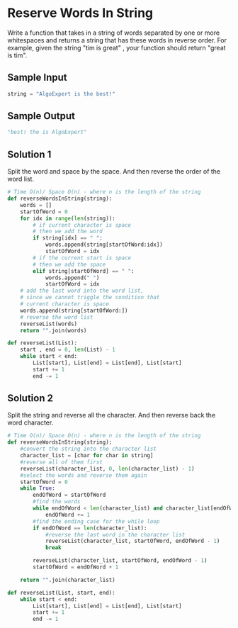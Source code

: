 
# Reserve Words In String

Write a function that takes in a string of words separated by
one or more whitespaces and returns a string that has
these words in reverse order. For example, given the string
"tim is great" , your function should return "great is tim".



## Sample Input

```python
string = "AlgoExpert is the best!"
```

## Sample Output

```python
"best! the is AlgoExpert"
```

## Solution 1
Split the word and space by the space. And then reverse
the order of the word list.

```python
# Time O(n)/ Space O(n) - where n is the length of the string
def reverseWordsInString(string):
    words = []
	startOfWord = 0
	for idx in range(len(string)):
        # if current character is space
        # then we add the word
		if string[idx] == " ":
			words.append(string[startOfWord:idx])
			startOfWord = idx
        # if the current start is space
        # then we add the space
		elif string[startOfWord] == " ":
			words.append(" ")
			startOfWord = idx
    # add the last word into the word list,
    # since we cannot triggle the condition that
    # current character is space
	words.append(string[startOfWord:])
    # reverse the word list
	reverseList(words)
	return "".join(words)

def reverseList(List):
	start , end = 0, len(List) - 1
	while start < end:
		List[start], List[end] = List[end], List[start]
		start += 1
		end -= 1
```

## Solution 2
Split the string and reverse all the character. And then reverse
back the word character.

```python
# Time O(n)/ Space O(n) - where n is the length of the string
def reverseWordsInString(string):
    #convert the string into the character list
	character_list = [char for char in string]
	#reverse all of them first
	reverseList(character_list, 0, len(character_list) - 1)
	#select the words and reverse them again
	startOfWord = 0
	while True:
		endOfWord = startOfWord
		#find the words
		while endOfWord < len(character_list) and character_list[endOfWord] != " ":
			endOfWord += 1
		#find the ending case for the while loop
		if endOfWord == len(character_list):
			#reverse the last word in the character list
			reverseList(character_list, startOfWord, endOfWord - 1)
			break

		reverseList(character_list, startOfWord, endOfWord - 1)
		startOfWord = endOfWord + 1

	return "".join(character_list)

def reverseList(List, start, end):
	while start < end:
		List[start], List[end] = List[end], List[start]
		start += 1
		end -= 1
```

